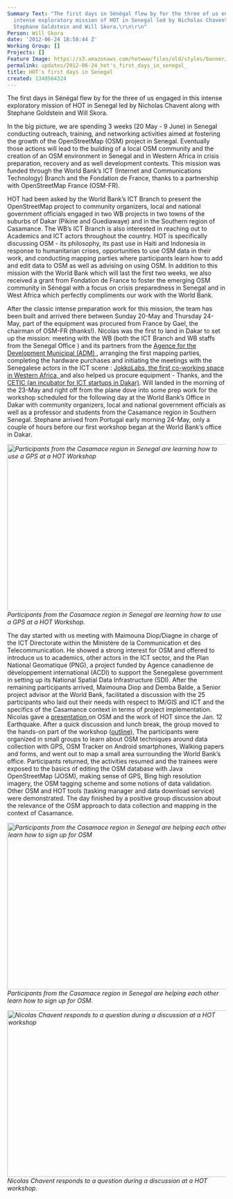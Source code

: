 ```yaml
---
Summary Text: "The first days in Sénégal flew by for the three of us engaged in this
  intense exploratory mission of HOT in Senegal led by Nicholas Chavent along with
  Stephane Goldstein and Will Skora.\r\n\r\n"
Person: Will Skora
date: '2012-06-24 18:58:44 Z'
Working Group: []
Projects: []
Feature Image: https://s3.amazonaws.com/hotwww/files/old/styles/banner/public/DSCN0006.JPG
permalink: updates/2012-06-24_hot's_first_days_in_senegal_
title: HOT's first days in Senegal
created: 1340564324
---
```

<p>The first days in Sénégal flew by for the three of us engaged in this intense exploratory mission of HOT in Senegal led by Nicholas Chavent along with Stephane Goldstein and Will Skora.<!--break--></p><p>In the big picture, we are spending 3 weeks (20 May - 9 June) in Senegal conducting outreach, training, and networking activities aimed at fostering the growth of the OpenStreetMap (OSM) project in Senegal. Eventually those actions will lead to the building of a local OSM community and the creation of an OSM environment in Senegal and in Western Africa in crisis preparation, recovery and as well development contexts. This mission was funded through the World Bank’s ICT (Internet and Communications Technology) Branch and the Fondation de France, thanks to a partnership with OpenStreetMap France (OSM-FR).</p><p>HOT had been asked by the World Bank’s ICT Branch to present the OpenStreetMap project to community organizers, local and national government officials engaged in two WB projects in two towns of the suburbs of Dakar (Pikine and Guediawaye) and in the Southern region of Casamance. The WB’s ICT Branch is also interested in reaching out to Academics and ICT actors throughout the country. HOT is specifically discussing OSM - its philosophy, its past use in Haiti and Indonesia in response to humanitarian crises, opportunities to use OSM data in their work, and conducting mapping parties where participants learn how to add and edit data to OSM as well as advising on using OSM. In addition to this mission with the World Bank which will last the first two weeks, we also received a grant from Fondation de France to foster the emerging OSM community in Sénégal with a focus on crisis preparedness in Senegal and in West Africa which perfectly compliments our work with the World Bank.</p><p>After the classic intense preparation work for this mission, the team has been built and arrived there between Sunday 20-May and Thursday 24-May, part of the equipment was procured from France by Gael, the chairman of OSM-FR (thanks!). Nicolas was the first to land in Dakar to set up the mission: meeting with the WB (both the ICT Branch and WB staffs from the Senegal Office ) and its partners from the <a href="http://www.adm.sn/"> Agence for the Development Municipal (ADM) </a>, arranging the first mapping parties, completing the hardware purchases and initiating the meetings with the Senegalese actors in the ICT scene : <a href="http://www.jokkolabs.net/"> JokkoLabs, the first co-working space in Western Africa, </a>and also helped us procure equipment - Thanks, and the <a href="http://www.cticdakar.com/">CETIC (an incubator for ICT startups in Dakar)</a>. Will landed in the morning of the 23-May and right off from the plane dove into some prep work for the workshop scheduled for the following day at the World Bank’s Office in Dakar with community organizers, local and national government officials as well as a professor and students from the Casamance region in Southern Senegal. Stephane arrived from Portugal early morning 24-May, only a couple of hours before our first workshop began at the World Bank’s office in Dakar.</p><p><em><img class="image-large" title="Participants from the Casamace region in Senegal are learning how to use a GPS at a HOT Workshop" src="https://s3.amazonaws.com/hotwww/files/old/styles/large/public/DSCN0003.JPG?itok=woZvmOP0" alt="Participants from the Casamace region in Senegal are learning how to use a GPS at a HOT Workshop" height="383" width="510"><br>Participants from the Casamace region in Senegal are learning how to use a GPS at a HOT Workshop.</em></p><p>The day started with us meeting with Maimouna Diop/Diagne in charge of the ICT Directorate within the Ministère de la Communication et des Telecommunication. He showed a strong interest for OSM and offered to introduce us to academics, other actors in the ICT sector, and the Plan National Geomatique (PNG), a project funded by Agence canadienne de développement international (ACDI) to support the Senegalese government in setting up its National Spatial Data Infrastructure (SDI). After the remaining participants arrived, Maimouna Diop and Demba Balde, a Senior project advisor at the World Bank, facilitated a discussion with the 25 participants who laid out their needs with respect to IM/GIS and ICT and the specifics of the Casamance context in terms of project implementation. Nicolas gave a <a href="https://docs.google.com/presentation/d/1wCk-dMhIC6ob7vHmo_2CPNwsRJ5KrbyleTH68ZMHnRY/edit#slide=id.p16"> presentation </a> on OSM and the work of HOT since the Jan. 12 Earthquake. After a quick discussion and lunch break, the group moved to the hands-on part of the workshop (<a href="https://docs.google.com/document/d/1R8jFW85bs2aOVbDXYaYfxPi434B95QJtEpmFdexHNws/edit#heading=h.sn6bkkckj8uc">outline</a>), The participants were organized in small groups to learn about OSM techniques around data collection with GPS, OSM Tracker on Android smartphones, Walking papers and forms, and went out to map a small area surrounding the World Bank’s office. Participants returned, the activities resumed and the trainees were exposed to the basics of editing the OSM database with Java OpenStreetMap (JOSM), making sense of GPS, Bing high resolution imagery, the OSM tagging scheme and some notions of data validation. Other OSM and HOT tools (tasking manager and data download service) were demonstrated. The day finished by a positive group discussion about the relevance of the OSM approach to data collection and mapping in the context of Casamance.</p><p><em><img class="image-large" title=" Participants from the Casamace region in Senegal are helping each other learn how to sign up for OSM" src="https://s3.amazonaws.com/hotwww/files/old/styles/large/public/DSCN0004.JPG?itok=31mFaXEB" alt=" Participants from the Casamace region in Senegal are helping each other learn how to sign up for OSM" height="383" width="510"><br>Participants from the Casamace region in Senegal are helping each other learn how to sign up for OSM. </em></p><p><em><img class="image-large" title="Nicolas Chavent responds to a question during a discussion at a HOT workshop" src="https://s3.amazonaws.com/hotwww/files/old/styles/large/public/DSCN0006.JPG?itok=KhzaRRhT" alt="Nicolas Chavent responds to a question during a discussion at a HOT workshop" height="383" width="510"><br>Nicolas Chavent responds to a question during a discussion at a HOT workshop.</em></p>
